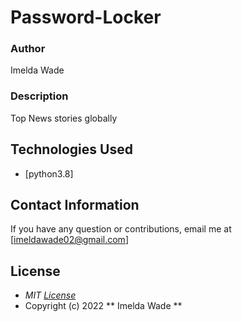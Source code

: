# Password-Locker

### Author
Imelda Wade

### Description
Top News stories globally

## Technologies Used
* [python3.8]

## Contact Information
If you have any question or contributions, email me at [imeldawade02@gmail.com]

## License
* *MIT [License](/LICENSE)*
* Copyright (c) 2022 ** Imelda Wade **
